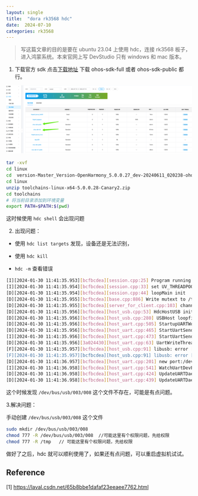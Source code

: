 ```yaml
---
layout: single
title:  "dora rk3568 hdc"
date:  2024-07-10
categories: rk3568
---
```


>  写这篇文章的目的是要在 ubuntu 23.04 上使用 hdc，连接 rk3568 板子， 进入鸿蒙系统。本来官网上写 DevStudio 只有 windows 和 mac 版本。

1. 下载官方 sdk
点击[下载地址](http://ci.openharmony.cn/workbench/cicd/dailybuild/detail/component) 下载 ohos-sdk-full 或者 ohos-sdk-public 都行。

![图片](/assets/images/image.png)

```bash
tar -xvf 
cd linux
cd  version-Master_Version-OpenHarmony_5.0.0.27_dev-20240611_020238-ohos-sdk-public.tar.gz
cd linux
unzip toolchains-linux-x64-5.0.0.28-Canary2.zip
cd toolchains
# 将当前目录添加到环境变量
export PATH=$PATH:$(pwd)
```
这时候使用 `hdc shell` 会出现问题

2. 出现问题：

- 使用 `hdc list targets` 发现，设备还是无法识别，

- 使用 `hdc kill`

- `hdc -m` 查看错误

```bash
[I][2024-01-30 11:41:35.953][bcfbcdea][session.cpp:25] Program running. Ver: 1.3.0a Pid:4982
[I][2024-01-30 11:41:35.954][bcfbcdea][session.cpp:33] set UV_THREADPOOL_SIZE:128
[D][2024-01-30 11:41:35.954][bcfbcdea][session.cpp:44] loopMain init
[D][2024-01-30 11:41:35.955][bcfbcdea][base.cpp:886] Write mutext to /tmp/.HDCServer.pid, pid:4982
[D][2024-01-30 11:41:35.955][bcfbcdea][server_for_client.cpp:103] channelHost ::ffff:127.0.0.1, port: 8710
[D][2024-01-30 11:41:35.956][bcfbcdea][host_usb.cpp:53] HdcHostUSB init
[D][2024-01-30 11:41:35.956][bcfbcdea][host_usb.cpp:280] USBHost loopfind mode
[D][2024-01-30 11:41:35.956][bcfbcdea][host_uart.cpp:505] StartupUARTWork
[D][2024-01-30 11:41:35.956][bcfbcdea][host_uart.cpp:465] StartUartSendThread.
[I][2024-01-30 11:41:35.956][bcfbcdea][host_uart.cpp:473] StartUartSendThread success.
[D][2024-01-30 11:41:35.956][3a024430][host_uart.cpp:63] UartWriteThread wait sendLock.
[F][2024-01-30 11:41:35.957][bcfbcdea][host_usb.cpp:91] libusb: error [get_usbfs_fd] libusb couldn't open USB device /dev/bus/usb/003/008, errno=13
[F][2024-01-30 11:41:35.957][bcfbcdea][host_usb.cpp:91] libusb: error [get_usbfs_fd] libusb couldn't open USB device /dev/bus/usb/003/008, errno=13
[D][2024-01-30 11:41:36.957][bcfbcdea][host_uart.cpp:201] new port:/dev/ttyUSB0
[I][2024-01-30 11:41:36.958][bcfbcdea][host_uart.cpp:541] WatchUartDevPlugin found uart port :/dev/ttyUSB0
[D][2024-01-30 11:41:36.958][bcfbcdea][host_uart.cpp:424] UpdateUARTDaemonInfo uart connectKey :/dev/ttyUSB0 session <null> change to 1
[D][2024-01-30 11:41:36.958][bcfbcdea][host_uart.cpp:439] UpdateUARTDaemonInfo add new di
```
这个时候发现 `/dev/bus/usb/003/008` 这个文件不存在，可能是有点问题。

3.解决问题：

手动创建 `/dev/bus/usb/003/008` 这个文件
```bash
sudo mkdir /dev/bus/usb/003/008  
chmod 777 -R /dev/bus/usb/003/008  //可能这里有个权限问题，先给权限
chmod 777 -R /tmp   // 可能这里有个权限问题，先给权限
```
做好了之后，hdc 就可以顺利使用了，如果还有点问题，可以重启虚拟机试试。


## Reference 
[1] <https://laval.csdn.net/65b8bbe1dafaf23eeaee7762.html>